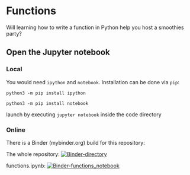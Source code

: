 # Functions
Will learning how to write a function in Python help you host a smoothies party?

## Open the Jupyter notebook
### Local
You would need `ipython` and `notebook`. Installation can be done via `pip`:

`python3 -m pip install ipython`

`python3 -m pip install notebook`

launch by executing `jupyter notebook` inside the code directory


### Online
There is a Binder (mybinder.org) build for this repository:

The whole repository: [![Binder-directory](https://mybinder.org/badge_logo.svg)](https://mybinder.org/v2/gh/thutran/gwc/master)

functions.ipynb: [![Binder-functions_notebook](https://mybinder.org/badge_logo.svg)](https://mybinder.org/v2/gh/thutran/gwc/master?filepath=functions%2Ffunctions.ipynb)

